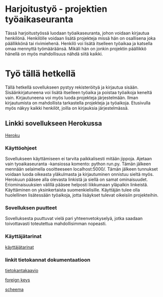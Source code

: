 # Harjoitustyö - projektien työaikaseuranta

Tässä harjoitustyössä luodaan työaikaseuranta, johon voidaan kirjautua henkilönä.
Henkilölle voidaan lisätä projekteja missä hän on osallisena joka päällikkönä tai 
rivimiehenä. Henkilö voi lisätä itselleen työaikaa ja katsella omaa mennyttä työmääräänsä. Mikäli hän on jonkin projektin päällikkö hänellä on myös 
mahdollisuus nähdä siitä kaikki.

# Työ tällä hetkellä

Tällä hetkellä sovellukseen pystyy rekisteröityä ja kirjautua sisään. Sisäänkirjatuneena voi lisätä itselleen työaika ja poistaa työaikoja keneltä vain. Kirjautuneena voi myös luoda projekteja järjestelmään. 
Ilman kirjautumista on mahdollista tarkastella projekteja ja työaikoja. Etusivulla myös näkyy kaikki henkilöt, joilla on kirjauksia järjestelmässä.

## Linkki sovellukseen Herokussa
[Heroku](https://tsoha-tyoaikaseuranta.herokuapp.com/)

### Käyttöohjeet 
Sovellukseen käyttämiseen ei tarvita paikkalisesti mitään jippoja. Ajetaan vain tyoaikaseuranta -kansiossa komento: python run.py. Tämän jälkeen mennään selaimella osoitteeseen localhost:5000/. Tämän 
jälkeen tunnukset voidaan luoda oikeasta yläkulmasta ja kirjautuminen onnistuu sieltä myös. Herokuun pääsee alla olevasta linkistä ja siellä on samat ominaisuudet. Eriominaisuuksien välillä pääsee helposti 
liikkumaan yläpalkin linkeistä. Käyttäminen on yksinkertaista suomenkielisille. Käyttäjän tulee olla huolellinen lisätessään työaikoja, jotta lisäykset tulevat oikeisiin projekteihin.

### Sovelluksen puutteet
Sovelluksesta puuttuvat vielä pari yhteenvetokyselyä, jotka saadaan toivottavasti toteutettua mahdollisimman nopeasti.

### Käyttäjätarinat
[käyttäjätarinat](https://github.com/karhuherra/nytsaisitoimia/blob/master/documentation/userstory)

### linkit tietokannat dokumentaatioon
[tietokantakaavio](https://github.com/karhuherra/nytsaisitoimia/blob/master/documentation/tietokantakaavio.png)

[foreign keys](https://github.com/karhuherra/nytsaisitoimia/blob/master/documentation/foreign%20keys.png)

[scheema](https://github.com/karhuherra/nytsaisitoimia/blob/master/documentation/scheemat)

